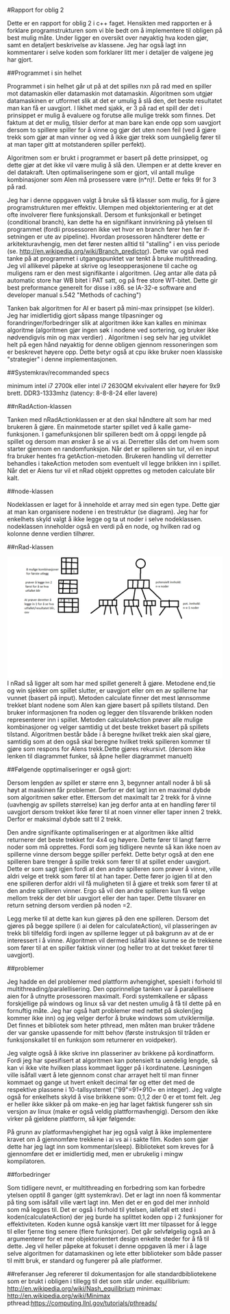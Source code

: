 #Rapport for oblig 2

Dette er en rapport for oblig 2 i c++ faget. Hensikten med rapporten er å forklare programstrukturen som vi ble bedt om å implementere til obligen på best mulig måte. Under ligger en oversikt over nøyaktig
hva koden gjør, samt en detaljert beskrivelse av klassene. Jeg har også lagt inn kommentarer i selve koden som forklarer litt mer i detaljer de valgene jeg har gjort.

##Programmet i sin helhet

Programmet i sin helhet går ut på at det spilles nxn på rad med en spiller mot datamaskin eller datamaskin mot datamaskin. Algoritmen som utgjør datamaskinen er utformet slik at det er umulig å slå den, det beste resultatet man kan få er uavgjort.
I likhet med sjakk, er 3 på rad et spill der det i prinsippet er mulig å evaluere og forutse alle mulige trekk som finnes. Det faktum at det er mulig, tilsier derfor at man bare kan ende opp som uavgjort
dersom to spillere spiller for å vinne og gjør det uten noen feil (ved å gjøre trekk som gjør at man vinner og ved å ikke gjør trekk som uungåelig fører til at man taper gitt at motstanderen spiller perfekt).   

Algoritmen som er brukt i programmet  er basert på dette prinsippet, og dette gjør at det ikke vil være mulig å slå den. Ulempen er at dette krever en del datakraft. Uten optimaliseringene
som er gjort, vil antall mulige kombinasjoner som AIen må prosessere være (n*n)!. Dette er feks 9! for 3 på rad.

Jeg har i denne oppgaven valgt å bruke så få klasser som mulig, for å gjøre programstrukturen mer effektiv. Ulempen med objektorientering er at det ofte involverer flere funksjonskall. Dersom et funksjonkall er betinget (conditional branch),
kan dette ha en signifikant innvirkning på ytelsen til programmet (fordii prosessoren ikke vet hvor en branch fører hen før if-setningen er ute av pipeline). Hvordan prosessoren håndterer dette er arkitekturavhengig, men
det fører nesten alltid til "stalling" i en viss periode (se. http://en.wikipedia.org/wiki/Branch_predictor). Dette var også med tanke på at programmet i utgangspunktet var tenkt å bruke multithreading. Jeg vil allikevel påpeke
at skrive og leseopperasjonene til cache og muligens ram er den mest signifikante i algoritmen. (Jeg antar alle data på automatic store har WB bitet i PAT satt, og på free store WT-bitet. Dette gir best preformance generelt for disse i x86. se IA-32-e software and developer manual s.542 "Methods of caching")

Tanken bak algoritmen for AI er basert på mini-max prinsippet (se kilder). Jeg har imidlertidig gjort såpass mange tilpasninger og forandringer/forbedringer slik at algoritmen ikke kan kalles
en minimax algoritme (algoritmen gjør ingen søk i nodene ved sortering, og bruker ikke nødvendigvis min og max verdier) . Algoritmen i seg selv har jeg utviklet helt på egen hånd nøyaktig for denne obligen gjennom ressoneringen som er beskrevet høyere opp. 
Dette betyr også at cpu ikke bruker noen klassiske "strategier" i denne implementasjonen.

##Systemkrav/recommanded specs

minimum intel i7 2700k eller intel i7 2630QM ekvivalent eller høyere for 9x9 brett.
DDR3-1333mhz (latency: 8-8-8-24 eller lavere)

##nRadAction-klassen

Tanken med nRadActionklassen er at den skal håndtere alt som har med brukeren å gjøre. En mainmetode starter spillet ved å kalle game-funksjonen. I gamefunksjonen blir spilleren bedt om å oppgi
lengde på spillet og dersom man ønsker å se ai vs ai. Derretter slås det om hvem som starter gjennom en randomfunksjon. Når det er spilleren sin tur, vil en input fra bruker hentes fra
getAction-metoden. Brukeren handling vil derretter behandles i takeAction metoden som eventuelt vil legge brikken inn i spillet. Når det er Aiens tur vil et nRad objekt opprettes og metoden calculate blir kalt.

##node-klassen

Nodeklassen er laget for å inneholde et array med sin egen type. Dette gjør at man kan organisere nodene i en trestruktur (se diagram). Jeg har for enkelhets skyld valgt å ikke legge og ta ut noder i selve nodeklassen.
nodeklassen inneholder også en verdi på en node, og hvilken rad og kolonne denne verdien tilhører.


##nRad-klassen

![innlegging av noder](./diagram.png)
I nRad så ligger alt som har med spillet generelt å gjøre. Metodene end,tie og win sjekker om spillet slutter, er uavgjort eller om en av spillerne har vunnet (basert på input). Metoden calculate
finner det mest lønnsomme trekket blant nodene som AIen kan gjøre basert på spillets tilstand. Den bruker informasjonen fra noden og legger den tilsvarende brikken noden representerer inn i spillet.
Metoden calculateAction prøver alle mulige kombinasjoner og velger samtidig ut det beste trekket basert på spillets tilstand. Algoritmen består både i å beregne hvilket trekk aien skal gjøre,
samtidig som at den også skal beregne hvilket trekk spilleren kommer til gjøre som respons for AIens trekk.Dette gjøres rekursivt. (dersom ikke lenken til diagrammet funker, så åpne heller diagrammet manuelt)

##Følgende opptimaliseringer er også gjort:

Dersom lengden av spillet er større enn 3, begynner antall noder å bli så høyt at maskinen får problemer. Derfor er det lagt inn en maximal dybde som algoritmen søker etter. Ettersom det maximalt tar 2
trekk for å vinne (uavhengig av spillets størrelse) kan jeg derfor anta at en handling fører til uavgjort dersom trekket ikke fører til at noen vinner eller taper innen 2 trekk. Derfor er maksimal dybde satt til 
2 trekk.

Den andre signifikante optimaliseringen er at algoritmen ikke alltid returnerer det beste trekket for 4x4 og høyere. Dette fører til langt færre noder som må opprettes. Fordi som jeg tidligere nevnte så kan ikke noen av spillerne vinne dersom begge spiller perfekt.
Dette betyr også at den ene spilleren bare trenger å spille trekk som fører til at spillet ender uavgjort. Dette er som sagt igjen fordi at den andre spilleren som prøver å vinne, ville 
aldri velge et trekk som fører til at han taper. Dette fører jo igjen til at den ene spilleren derfor aldri vil få muligheten til å gjøre et trekk som fører til at den andre spilleren vinner.
Ergo så vil den andre spilleren kun få velge mellom trekk der det blir uavgjort eller der han taper. Dette tilsvarer en return setning dersom verdien på noden =2.

Legg merke til at dette kan kun gjøres på den ene spilleren.
Dersom det gjøres på begge spillere (i ai delen for calculateAction), vil plasseringen av trekk bli tilfeldig fordi ingen av spillerne legger ut på bakgrunn av at de er interessert i å vinne. Algoritmen vil dermed isåfall ikke kunne se de trekkene
som fører til at en spiller faktisk vinner (og heller tro at det trekket fører til uavgjort).


##problemer

Jeg hadde en del problemer med plattform avhengighet, spesielt i forhold til multithreading/paralellisering. Den opprinnelige tanken var å paralellisere aien for å utnytte prosessoren maximalt.
Fordi systemkallene er såpass forskjellige på windows og linux så var det nesten umulig å få til dette på en fornuftig måte. Jeg har også hatt problemer med nettet på skolen(jeg kommer ikke inn) og jeg velger derfor å bruke windows som utviklermiljø.
Det finnes et bibliotek som heter pthread, men måten man bruker trådene der var ganske upassende for mitt behov (første instruksjon til tråden er funksjonskallet til en funksjon som returnerer en voidpeker).

Jeg valgte også å ikke skrive inn plasseriner av brikkene på kordinatform. Fordi jeg har spesifisert at algoritmen kan potensielt ta uendelig lengde, så kan vi ikke vite hvilken plass kommaet ligger på i kordinatene.
Løsningen ville isåfall vært å lete gjennom const char arrayet helt til man finner kommaet og gange ut hvert enkelt decimal før og etter det med de respektive plassene i 10-tallsystemet ("99"=9*1+9*10= en integer).
Jeg valgte også for enkelhets skyld å vise brikkene som: 0,1,2 der 0 er et tomt felt.
Jeg er heller ikke sikker på om make-en jeg har laget faktisk fungerer ssh sin versjon av linux (make er også veldig plattformavhengig). Dersom den ikke virker på gjeldene plattform, så kjør følgende:

På grunn av platformavhengighet har jeg også valgt å ikke implementere kravet om å gjennomføre trekkene i ai vs ai i sakte film. Koden som gjør dette har jeg lagt inn som kommentar(sleep). Biblioteket
som kreves for å gjennomføre det er imidlertidig med, men er ubrukelig i mingw kompilatoren.

##forbedringer

Som tidligere nevnt, er multithreading en forbedring som kan forbedre ytelsen opptil 8 ganger (gitt systemkrav). Det er lagt inn noen få kommentar på ting som isåfall ville vært lagt inn.
Men det er en god del mer innhold som må legges til. Det er også i forhold til ytelsen, iallefall ett sted i koden(calculateAction) der jeg burde ha splittet koden opp i 2 funksjoner for effektiviteten. Koden kunne også kanskje vært litt
mer tilpasset for å legge til eller fjerne ting senere (flere funksjoner). Det går selvfølgelig også an å argumenterer for et mer objektorientert design enkelte steder for å få til dette. Jeg vil heller påpeke
at fokuset i denne oppgaven lå mer i å lage selve algoritmen for datamaskinen og lete etter biblioteker som både passer til mitt bruk, er standard og fungerer på alle platformer.

##referanser
Jeg refererer til dokumentasjon for alle standardbibliotekene som er brukt i obligen i tillegg til det som står under.
equillibrium: http://en.wikipedia.org/wiki/Nash_equilibrium
minimax: http://en.wikipedia.org/wiki/Minimax
pthread:https://computing.llnl.gov/tutorials/pthreads/

